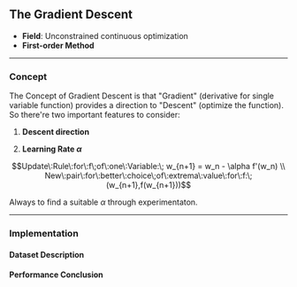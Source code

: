 ## The Gradient Descent
- **Field**: Unconstrained continuous optimization
- **First-order Method**

---
### **Concept**
The Concept of Gradient Descent is that "Gradient" (derivative for single variable function) provides a direction to "Descent" (optimize the function). So there're two important features to consider:

1. **Descent direction**

2. **Learning Rate $\alpha$**

```math
Update\:Rule\:for\:f\;of\:one\:Variable:\; w_{n+1} = w_n - \alpha f'(w_n) \\
New\:pair\:for\:better\:choice\;of\:extrema\:value\:for\:f:\; (w_{n+1},f(w_{n+1}))
```

Always to find a suitable $\alpha$ through experimentaton.



---

### **Implementation**

#### **Dataset Description**

#### **Performance Conclusion**